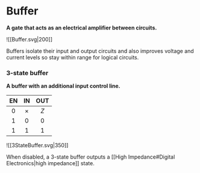 # Buffer
**A gate that acts as an electrical amplifier between circuits.**

![[Buffer.svg|200]]

Buffers isolate their input and output circuits and also improves voltage and current levels so stay within range for logical circuits.

### 3-state buffer
**A buffer with an additional input control line.**

| EN  | IN  | OUT |
|:---:|:---:|:---:|
| $0$ | $\times$ | $Z$ |
| $1$ | $0$ | $0$ |
| $1$ | $1$ | $1$ |

![[3StateBuffer.svg|350]]

When disabled, a 3-state buffer outputs a [[High Impedance#Digital Electronics|high impedance]] state.